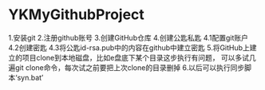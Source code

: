 # YKMyGithubProject
1.安装git
2.注册github账号
3.创建GitHub仓库
4.创建公匙私匙
	4.1配置git账户
	4.2创建密匙
	4.3将公匙id-rsa.pub中的内容在github中建立密匙
5.将GitHub上建立的项目clone到本地磁盘，比如e盘底下某个目录这步执行有问题，
	可以多试几遍git clone命令，每次试之前要把上次clone的目录删掉
6.以后可以执行同步脚本‘syn.bat’